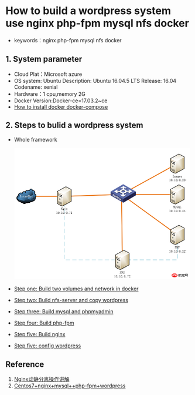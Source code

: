 # How to build a wordpress system use nginx php-fpm mysql nfs docker
* keywords：nginx php-fpm mysql nfs docker


## 1. System parameter

* Cloud Plat：Microsoft azure 
* OS system: Ubuntu Description: Ubuntu 16.04.5 LTS Release: 16.04 Codename: xenial
* Hardware：1 cpu,memory 2G
* Docker Version:Docker-ce=17.03.2~ce
* [How to install docker docker-compose](/content/how_to_install.md)

## 2. Steps to bulid a wordpress system

* Whole framework

    ![Whole framework](/images/steps_whole_framework.png)
* [Step one: Build two volumes and network in docker](/content/step1.md)
* [Step two: Build nfs-server and copy wordpress](/content/step2.md)
* [Step three: Build mysql and phpmyadmin](/content/step3.md)
* [Step four: Build php-fpm](/content/step4.md)
* [Step five: Build nginx](/content/step5.md)
* [Step five: config wordpress](/content/step6.md)



## Reference
1. [Nginx动静分离操作讲解](http://www.php.cn/php-weizijiaocheng-390516.html)
2. [Centos7+nginx+mysql++php-fpm+wordpress](http://www.testpub.cn/t/81)
